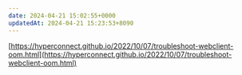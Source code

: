 ```yaml
---
date: 2024-04-21 15:02:55+0000
updatedAt: 2024-04-21 15:23:53+8090
---
```

[https://hyperconnect.github.io/2022/10/07/troubleshoot-webclient-oom.html](https://hyperconnect.github.io/2022/10/07/troubleshoot-webclient-oom.html)